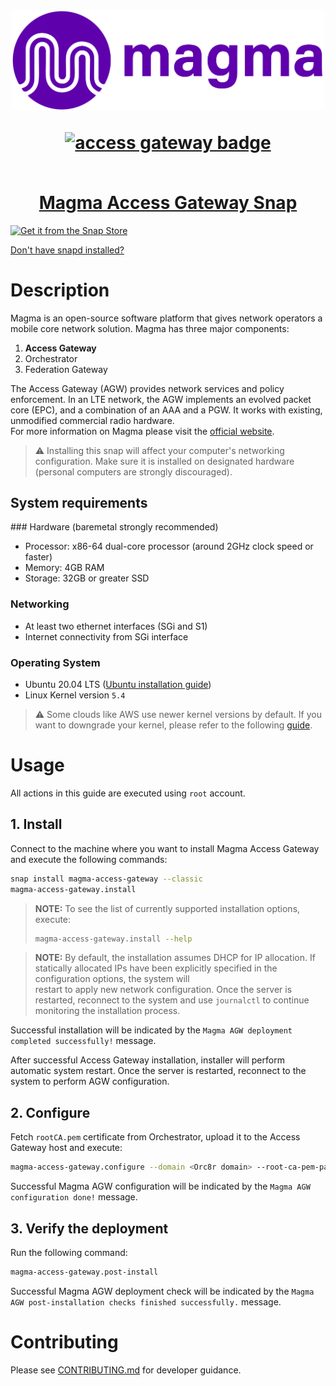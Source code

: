 <h1 align="center">
  <img src="magma-logo-purple.svg" width="500" ></a>
  <p align="center"><a href="https://snapcraft.io/magma-access-gateway"><img src="https://snapcraft.io/magma-access-gateway/badge.svg" alt="access gateway badge"/></p>
  <br/>
  Magma Access Gateway Snap
</h1>

[![Get it from the Snap Store](https://snapcraft.io/static/images/badges/en/snap-store-black.svg)](https://snapcraft.io/terraform)

[Don't have snapd installed?](https://snapcraft.io/docs/core/install)

# Description

Magma is an open-source software platform that gives network operators a mobile core network
solution. Magma has three major components:

1. **Access Gateway**
2. Orchestrator
3. Federation Gateway

The Access Gateway (AGW) provides network services and policy enforcement. In an LTE network,
the AGW implements an evolved packet core (EPC), and a combination of an AAA and a PGW. It works
with existing, unmodified commercial radio hardware.<br>
For more information on Magma please visit the [official website](https://magmacore.org/).

> :warning: Installing this snap will affect your computer's networking configuration.
> Make sure it is installed on designated hardware (personal computers are strongly discouraged).

## System requirements

### Hardware (baremetal strongly recommended)

- Processor: x86-64 dual-core processor (around 2GHz clock speed or faster)
- Memory: 4GB RAM
- Storage: 32GB or greater SSD

### Networking

- At least two ethernet interfaces (SGi and S1)
- Internet connectivity from SGi interface

### Operating System

- Ubuntu 20.04 LTS
  ([Ubuntu installation guide](https://help.ubuntu.com/lts/installation-guide/amd64/index.html))
- Linux Kernel version `5.4`

> :warning: Some clouds like AWS use newer kernel versions by default. If you want to downgrade your kernel, please refer to the following [guide](https://discourse.ubuntu.com/t/how-to-downgrade-the-kernel-on-ubuntu-20-04-to-the-5-4-lts-version/26459).

# Usage

All actions in this guide are executed using `root` account.

## 1. Install

Connect to the machine where you want to install Magma Access Gateway and execute the following
commands:

```bash
snap install magma-access-gateway --classic
magma-access-gateway.install
```

> **NOTE:** To see the list of currently supported installation options, execute:
>
> ```bash
> magma-access-gateway.install --help
> ```

> **NOTE:** By default, the installation assumes DHCP for IP allocation. If statically allocated IPs have been explicitly specified in the configuration options, the system will  
> restart to apply new network configuration. Once the server is restarted, reconnect to the system
> and use `journalctl` to continue monitoring the installation process.

Successful installation will be indicated by the `Magma AGW deployment completed successfully!` message.

After successful Access Gateway installation, installer will perform automatic system restart. Once
the server is restarted, reconnect to the system to perform AGW configuration.

## 2. Configure

Fetch `rootCA.pem` certificate from Orchestrator, upload it to the Access Gateway host and execute:

```bash
magma-access-gateway.configure --domain <Orc8r domain> --root-ca-pem-path <path to Root CA PEM>
```

Successful Magma AGW configuration will be indicated by the `Magma AGW configuration done!`
message.

## 3. Verify the deployment

Run the following command:

```bash
magma-access-gateway.post-install
```

Successful Magma AGW deployment check will be indicated by the `Magma AGW post-installation checks finished successfully.` message.

# Contributing

Please see [CONTRIBUTING.md](/CONTRIBUTING.md) for developer guidance.
